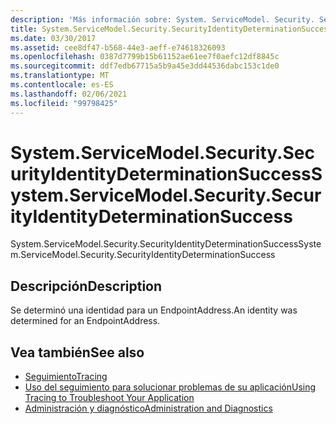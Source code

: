 ```yaml
---
description: 'Más información sobre: System. ServiceModel. Security. SecurityIdentityDeterminationSuccess'
title: System.ServiceModel.Security.SecurityIdentityDeterminationSuccess
ms.date: 03/30/2017
ms.assetid: cee8df47-b568-44e3-aeff-e74618326093
ms.openlocfilehash: 0387d7799b15b61152ae61ee7f0aefc12df8845c
ms.sourcegitcommit: ddf7edb67715a5b9a45e3dd44536dabc153c1de0
ms.translationtype: MT
ms.contentlocale: es-ES
ms.lasthandoff: 02/06/2021
ms.locfileid: "99798425"
---
```

# <a name="systemservicemodelsecuritysecurityidentitydeterminationsuccess"></a><span data-ttu-id="a2ddc-103">System.ServiceModel.Security.SecurityIdentityDeterminationSuccess</span><span class="sxs-lookup"><span data-stu-id="a2ddc-103">System.ServiceModel.Security.SecurityIdentityDeterminationSuccess</span></span>

<span data-ttu-id="a2ddc-104">System.ServiceModel.Security.SecurityIdentityDeterminationSuccess</span><span class="sxs-lookup"><span data-stu-id="a2ddc-104">System.ServiceModel.Security.SecurityIdentityDeterminationSuccess</span></span>  
  
## <a name="description"></a><span data-ttu-id="a2ddc-105">Descripción</span><span class="sxs-lookup"><span data-stu-id="a2ddc-105">Description</span></span>  

 <span data-ttu-id="a2ddc-106">Se determinó una identidad para un EndpointAddress.</span><span class="sxs-lookup"><span data-stu-id="a2ddc-106">An identity was determined for an EndpointAddress.</span></span>  
  
## <a name="see-also"></a><span data-ttu-id="a2ddc-107">Vea también</span><span class="sxs-lookup"><span data-stu-id="a2ddc-107">See also</span></span>

- [<span data-ttu-id="a2ddc-108">Seguimiento</span><span class="sxs-lookup"><span data-stu-id="a2ddc-108">Tracing</span></span>](index.md)
- [<span data-ttu-id="a2ddc-109">Uso del seguimiento para solucionar problemas de su aplicación</span><span class="sxs-lookup"><span data-stu-id="a2ddc-109">Using Tracing to Troubleshoot Your Application</span></span>](using-tracing-to-troubleshoot-your-application.md)
- [<span data-ttu-id="a2ddc-110">Administración y diagnóstico</span><span class="sxs-lookup"><span data-stu-id="a2ddc-110">Administration and Diagnostics</span></span>](../index.md)
